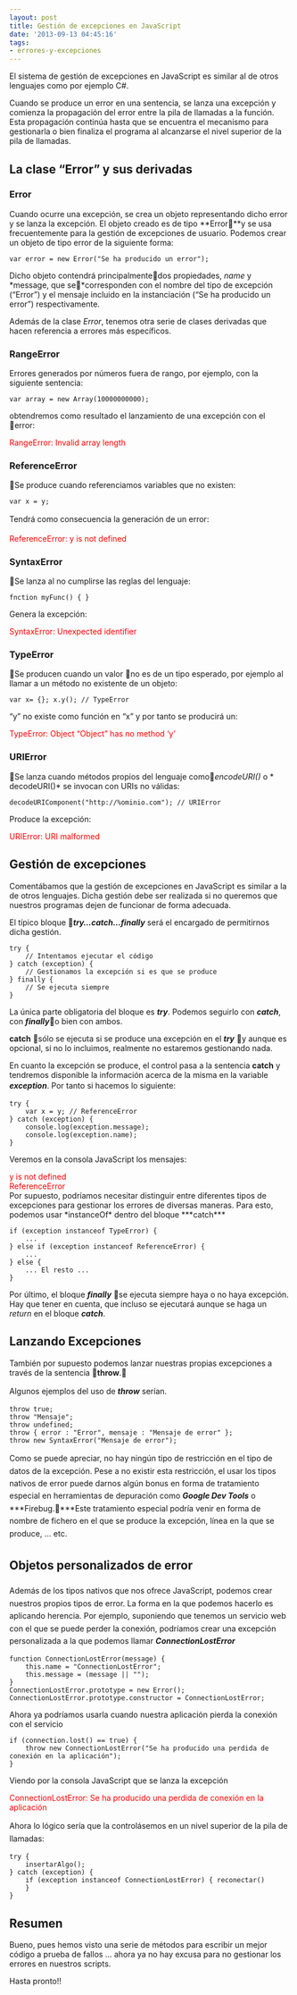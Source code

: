 ```yaml
---
layout: post
title: Gestión de excepciones en JavaScript
date: '2013-09-13 04:45:16'
tags:
- errores-y-excepciones
---
```



El sistema de gestión de excepciones en JavaScript es similar al de otros lenguajes como por ejemplo C#.

Cuando se produce un error en una sentencia, se lanza una excepción y comienza la propagación del error entre la pila de llamadas a la función. Esta propagación continúa hasta que se encuentra el mecanismo para gestionarla o bien finaliza el programa al alcanzarse el nivel superior de la pila de llamadas.


## La clase “Error” y sus derivadas

### Error

Cuando ocurre una excepción, se crea un objeto representando dicho error y se lanza la excepción. El objeto creado es de tipo **Error**y se usa frecuentemente para la gestión de excepciones de usuario. Podemos crear un objeto de tipo error de la siguiente forma:

```language-javascript
var error = new Error("Se ha producido un error");
```

Dicho objeto contendrá <span>principalmente</span>dos propiedades, *name* y *message, que se*corresponden con el nombre del tipo de excepción (“Error”) y el mensaje incluido en la instanciación (“Se ha producido un error”) respectivamente.

Además de la clase *Error*, tenemos otra serie de clases derivadas que hacen referencia a errores más específicos.

### RangeError

Errores generados por números fuera de rango, por ejemplo, con la siguiente sentencia:

```language-javascript
var array = new Array(10000000000);
```

obtendremos como resultado el lanzamiento de una excepción con el error:

<span style="color: #ff0000;">RangeError: Invalid array length</span>

### ReferenceError

Se produce cuando referenciamos variables que no existen:

```language-javascript
var x = y;
```

<span style="font-size: 1em; line-height: 1.6em;">Tendrá como consecuencia la generación de un error:</span>

<span style="color: #ff0000;">ReferenceError: y is not defined</span>

### SyntaxError

Se lanza al no cumplirse las reglas del lenguaje:

```language-javascript
fnction myFunc() { }
```

Genera la excepción:

<span style="color: #ff0000;">SyntaxError: Unexpected identifier</span>

### TypeError

Se producen cuando un valor no es de un tipo esperado, por ejemplo al llamar a un método no existente de un objeto:

```language-javascript
var x= {}; x.y(); // TypeError
```

“y” no existe como función en “x” y por tanto se producirá un:

<span style="color: #ff0000;">TypeError: Object “Object” has no method ‘y’</span>

### URIError

<span>Se lanza cuando métodos propios del lenguaje como</span>*encodeURI()* o * decodeURI()* se invocan con URIs no válidas:

```language-javascript
decodeURIComponent("http://%ominio.com"); // URIError
```

Produce la excepción:

<span style="color: #ff0000;">URIError: URI malformed</span>


## Gestión de excepciones

Comentábamos que la gestión de excepciones en JavaScript es similar a la de otros lenguajes. Dicha gestión debe ser realizada si no queremos que nuestros programas dejen de funcionar de forma adecuada.

El típico bloque ***try…catch…finally*** será el encargado de permitirnos dicha gestión.

```language-javascript
try { 
    // Intentamos ejecutar el código 
} catch (exception) { 
    // Gestionamos la excepción si es que se produce 
} finally { 
    // Se ejecuta siempre 
}
```

La única parte obligatoria del bloque es ***try***. Podemos seguirlo con ***catch***, con ***finally***o bien con ambos.

**catch** sólo se ejecuta si se produce una excepción en el ***try*** y aunque es opcional, si no lo incluimos, realmente no estaremos gestionando nada.

En cuanto la excepción se produce, el control pasa a la sentencia **catch** y  tendremos disponible la información acerca de la misma en la variable </span>***exception***<span style="font-size: 1em; line-height: 1.6em;">. Por tanto si hacemos lo siguiente:</span>

```language-javascript
try { 
    var x = y; // ReferenceError 
} catch (exception) { 
    console.log(exception.message);     
    console.log(exception.name); 
}
```
Veremos en la consola JavaScript los mensajes:

<div class="console-message console-log-level"><span class="console-message-text source-code" style="color: #ff0000;">y is not defined</span></div><div class="console-message console-log-level"><span class="console-message-text source-code" style="color: #ff0000;">ReferenceError</span></div><div class="console-message console-log-level"><span class="console-message-text source-code">  
</span></div><span>Por supuesto, podríamos necesitar distinguir entre diferentes tipos de excepciones para gestionar los errores de diversas maneras. Para esto, podemos usar *instanceOf* dentro del bloque ***catch***</span>

```language-javascript
if (exception instanceof TypeError) { 
    ... 
} else if (exception instanceof ReferenceError) { 
    ... 
} else { 
    ... El resto ... 
}
```

Por último, el bloque ***finally*** se ejecuta siempre haya o no haya excepción. Hay que tener en cuenta, que incluso se ejecutará aunque se haga un *return* en el bloque ***catch***.

## Lanzando Excepciones

También por supuesto podemos lanzar nuestras propias excepciones a través de la sentencia **throw**.

<span style="font-size: 1em; line-height: 1.6em;">Algunos ejemplos del uso de ***throw*** serían.</span>

```language-javascript
throw true; 
throw "Mensaje"; 
throw undefined; 
throw { error : "Error", mensaje : "Mensaje de error" }; 
throw new SyntaxError("Mensaje de error");
```
<span style="font-size: 1em; line-height: 1.6em;">Como se puede apreciar, no hay ningún tipo de restricción en el tipo de datos de la excepción. Pese a no existir esta restricción, el usar los tipos nativos de error puede darnos algún bonus en forma de tratamiento especial en herramientas de depuración como ***Google Dev Tools*** o ***Firebug.***Este tratamiento especial podría venir en forma de nombre de fichero en el que se produce la excepción, línea en la que se produce, … etc.</span>


## <span style="font-size: 1em; line-height: 1.6em;">Objetos personalizados de error</span>

<span style="font-size: 1em; line-height: 1.6em;">Además de los tipos nativos que nos ofrece JavaScript, podemos crear nuestros propios tipos de error. La forma en la que podemos hacerlo es aplicando herencia. Por ejemplo, suponiendo que tenemos un servicio web con el que se puede perder la conexión, podríamos crear una excepción personalizada a la que podemos llamar ***ConnectionLostError***</span>

```language-javascript
function ConnectionLostError(message) { 
    this.name = "ConnectionLostError"; 
    this.message = (message || ""); 
} 
ConnectionLostError.prototype = new Error(); ConnectionLostError.prototype.constructor = ConnectionLostError;

```

Ahora ya podríamos usarla cuando nuestra aplicación pierda la conexión con el servicio

```language-javascript
if (connection.lost() == true) { 
    throw new ConnectionLostError("Se ha producido una perdida de conexión en la aplicación"); 
}
```

Viendo por la consola JavaScript que se lanza la excepción

<span style="color: #ff0000;">ConnectionLostError: Se ha producido una perdida de conexión en la aplicación</span>

<span style="font-size: 1em; line-height: 1.6em;">Ahora lo lógico sería que la controlásemos en un nivel superior de la pila de llamadas:</span>

```language-javascript
try { 
    insertarAlgo(); 
} catch (exception) { 
    if (exception instanceof ConnectionLostError) { reconectar() 
    } 
}
```

## Resumen

Bueno, pues hemos visto una serie de métodos para escribir un mejor código a prueba de fallos … ahora ya no hay excusa para no gestionar los errores en nuestros scripts.

Hasta pronto!!



